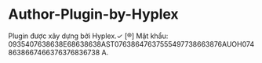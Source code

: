 # Author-Plugin-by-Hyplex
Plugin được xây dựng bởi Hyplex.✓ [®]
Mật khẩu: 0935407638638E68638638AST07638647637555497738663876AUOH0748638667466376376836738
A.
